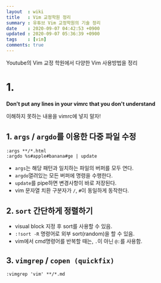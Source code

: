 ```yaml
---
layout  : wiki
title   : Vim 교정학원 정리
summary : 유튜브 Vim 교정학원의 기술 정리
date    : 2020-09-07 04:42:53 +0900
updated : 2020-09-07 05:36:39 +0900
tags    : [vim]
comments: true
---
```


Youtube의 Vim 교정 학원에서 다양한 Vim 사용방법을 정리

# 1. 

**Don't put any lines in your vimrc that you don't understand**

이해하지 못하는 내용을 vimrc에 넣지 말자!

## 1. `args` / `argdo`를 이용한 다중 파일 수정


```
:args **/*.html
:argdo %s#apple#banana#ge | update
```

* `args`는 해당 패턴과 일치하는 파일의 버퍼를 모두 연다.
* `argdo`열려있는 모든 버퍼에 명령을 수행한다.
* `update`를 pipe하면 변경사항이 바로 저장된다.
* vim 문자열 치환 구분자가 `/`, `#`이 동일하게 동작한다.


## 2. `sort` 간단하게 정렬하기

* visual block 지정 후 sort를 사용할 수 있음.
* `:!sort -R` 명령어로 외부 sort(random)을 할 수 있음.
* vim에서 cmd명령어를 반복할 때는, `.`이 아닌 `@:`를 사용함.

## 3. `vimgrep` / `copen (quickfix)`

```
:vimgrep 'vim' **/*.md
```
